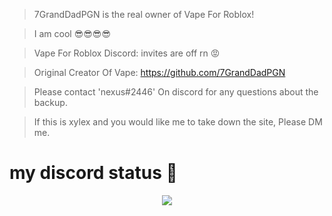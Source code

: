 > 7GrandDadPGN is the real owner of Vape For Roblox!

> I am cool 😎😎😎😎

> Vape For Roblox Discord: invites are off rn 😡

> Original Creator Of Vape: https://github.com/7GrandDadPGN 

> Please contact 'nexus#2446' On discord for any questions about the backup. 

> If this is xylex and you would like me to take down the site, Please DM me.

# my discord status 🤔
<p align = "center">
    <img src = "https://discord.c99.nl/widget/theme-2/565667519373901853.png"/>
</p>
